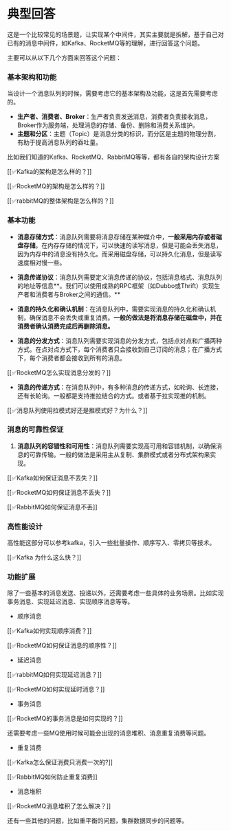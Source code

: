 # 典型回答


这是一个比较常见的场景题，让实现某个中间件，其实主要就是拆解，基于自己对已有的消息中间件，如Kafka、RocketMQ等的理解，进行回答这个问题。



主要可以从以下几个方面来回答这个问题：



### 基本架构和功能


当设计一个消息队列的时候，需要考虑它的基本架构及功能，这是首先需要考虑的。



+ **生产者、消费者、Broker**：生产者负责发送消息，消费者负责接收消息，Broker作为服务端，处理消息的存储、备份、删除和消费关系维护。
+ **主题和分区**：主题（Topic）是消息分类的标识，而分区是主题的物理分割，有助于提高消息队列的吞吐量。



比如我们知道的Kafka、RocketMQ、RabbitMQ等等，都有各自的架构设计方案



[[✅Kafka的架构是怎么样的？]]



[[✅RocketMQ的架构是怎么样的？]]



[[✅rabbitMQ的整体架构是怎么样的？]]



### 基本功能


+ **消息存储方式**：消息队列需要将消息存储在某种媒介中，**一般采用内存或者磁盘存储**。在内存存储的情况下，可以快速的读写消息，但是可能会丢失消息，因为内存中的消息没有持久化。而采用磁盘存储，可以持久化消息，但是读写速度相对慢一些。
+ **消息传递协议**：消息队列需要定义消息传递的协议，包括消息格式、消息队列的地址等信息**。我们可以使用成熟的RPC框架（如Dubbo或Thrift）实现生产者和消费者与Broker之间的通信。**
+ **消息的持久化和确认机制**：在消息队列中，需要实现消息的持久化和确认机制，确保消息不会丢失或重复消费。**一般的做法是将消息存储在磁盘中，并在消费者确认消费完成后再删除消息。**



+ **消息的分发方式**：消息队列需要实现消息的分发方式，包括点对点和广播两种方式。在点对点方式下，每个消费者只会接收到自己订阅的消息；在广播方式下，每个消费者都会接收到所有的消息。

[[✅RocketMQ怎么实现消息分发的？]]

+ **消息的传递方式**：在消息队列中，有多种消息的传递方式，如轮询、长连接，还有长轮询。一般都是支持推拉结合的方式。或者基于拉实现推的机制。

[[✅消息队列使用拉模式好还是推模式好？为什么？]]





### 消息的可靠性保证


1. **消息队列的容错性和可用性**：消息队列需要实现高可用和容错机制，以确保消息的可靠传输。一般的做法是采用主从复制、集群模式或者分布式架构来实现。

[[✅Kafka如何保证消息不丢失？]]

[[✅RocketMQ如何保证消息不丢失？]]

[[✅RabbitMQ如何保证消息不丢]]





### 高性能设计


高性能这部分可以参考kafka，引入一些批量操作、顺序写入、零拷贝等技术。



[[✅Kafka 为什么这么快？]]





### 功能扩展


除了一些基本的消息发送、投递以外，还需要考虑一些具体的业务场景。比如实现事务消息、实现延迟消息、实现顺序消息等等。



+ 顺序消息



[[✅Kafka如何实现顺序消费？]]



[[✅RocketMQ如何保证消息的顺序性？]]



+ 延迟消息



[[✅rabbitMQ如何实现延迟消息？]]



[[✅RocketMQ如何实现延时消息？]]



+ 事务消息



[[✅RocketMQ的事务消息是如何实现的？]]



还需要考虑一些MQ使用时候可能会出现的消息堆积、消息重复消费等问题。



+ 重复消费



[[✅Kafka怎么保证消费只消费一次的?]]



[[✅RabbitMQ如何防止重复消费]]



+ 消息堆积



[[✅RocketMQ消息堆积了怎么解决？]]



还有一些其他的问题，比如重平衡的问题，集群数据同步的问题等。

